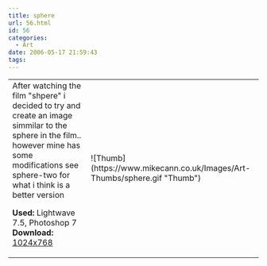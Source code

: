 ```yaml
---
title: sphere
url: 56.html
id: 56
categories:
  - Art
date: 2006-05-17 21:59:43
tags:
---
```


<table width="100%" cellspacing="0" cellpadding="0" border="0">
<tr>
<td>After watching the film "shpere" i decided to try and create an image simmilar to the sphere in the film.. however mine has some modifications see sphere-two for what i think is a better version

<span style="font-weight: bold">Used:</span> Lightwave 7.5, Photoshop 7
<span style="font-weight: bold">Download:</span> [1024x768](https://www.mikecann.co.uk/Images/Art-Full/sphere.jpg)</td>
<td>![Thumb](https://www.mikecann.co.uk/Images/Art-Thumbs/sphere.gif "Thumb")</td>
</tr>
</table>